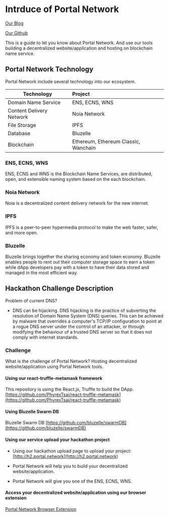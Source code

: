 # Intrduce of Portal Network

[Our Blog](https://medium.com/portalnetworkofficial)

[Our Github](https://github.com/PortalNetwork)

This is a guide to let you know about Portal Network. And use our tools building a decentralized website/application and hosting on blockchain name service.

## Portal Network Technology

Portal Network include several technology into our ecosystem.

Technology               | Project
-------------------------|:-------------------------------------
Domain Name Service      | ENS, ECNS, WNS
Content Delivery Network | Noia Network
File Storage             | IPFS
Database                 | Bluzelle
Blockchain               | Ethereum, Ethereum Classic, Wanchain


### ENS, ECNS, WNS

ENS, ECNS and WNS is the Blockchain Name Services, are distributed, open, and extensible naming system based on the each blockchain.

### Noia Network

Noia is a decentralized content delivery network for the new internet.

### IPFS

IPFS is a peer-to-peer hypermedia protocol to make the web faster, safer, and more open.

### Bluzelle

Bluzelle brings together the sharing economy and token economy. Bluzelle enables people to rent out their computer storage space to earn a token while dApp developers pay with a token to have their data stored and managed in the most efficient way.

## Hackathon Challenge Description

Problem of current DNS?
- DNS can be hijacking. DNS hijacking is the practice of subverting the resolution of Domain Name System (DNS) queries. This can be achieved by malware that overrides a computer's TCP/IP configuration to point at a rogue DNS server under the control of an attacker, or through modifying the behaviour of a trusted DNS server so that it does not comply with internet standards.

### Challenge 
What is the challenge of Portal Network? Hosting decentralized website/application using Portal Network tools.

#### Using our react-truffle-metamask framework

This repository is using the React.js, Truffle to build the DApp.
[https://github.com/PhyrexTsai/react-truffle-metamask](https://github.com/PhyrexTsai/react-truffle-metamask)

#### Using Bluzelle Swarm DB 

Bluzelle Swarm DB
[https://github.com/bluzelle/swarmDB](https://github.com/bluzelle/swarmDB)

#### Using our service upload your hackathon project

- Using our hackathon upload page to upload your project: [http://h2.portal.network](http://h2.portal.network)

- Portal Network will help you to build your decentralized website/application.
- Portal Network will give you one of the ENS, ECNS, WNS.

#### Access your decentralized website/application using our browser extension

[Portal Network Browser Extension](https://chrome.google.com/webstore/detail/portal-network/apcnffelpkinnpoapmokieojaffmcpmf?utm_source=chrome-ntp-icon)
